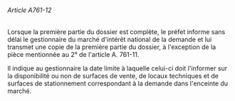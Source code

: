 ###### Article A761-12

Lorsque la première partie du dossier est complète, le préfet informe sans délai le gestionnaire du marché d'intérêt national de la demande et lui transmet une copie de la première partie du dossier, à l'exception de la pièce mentionnée au 2° de l'article A. 761-11.

Il indique au gestionnaire la date limite à laquelle celui-ci doit l'informer sur la disponibilité ou non de surfaces de vente, de locaux techniques et de surfaces de stationnement correspondant à la demande dans l'enceinte du marché.

